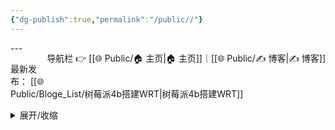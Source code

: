 ```yaml
---
{"dg-publish":true,"permalink":"/public//"}
---
```


<span style="float:right;">

导航栏  👉  [[🌐  Public/🏠 主页\|🏠 主页]]｜[[🌐  Public/✍️ 博客\|✍️ 博客]] 

</span>
---


最新发布：
[[🌐  Public/Bloge_List/树莓派4b搭建WRT\|树莓派4b搭建WRT]]
<details>
  <summary>展开/收缩</summary>
  [[🌐  Public/Bloge_List/树莓派4b搭建WRT\|树莓派4b搭建WRT]]
  这里是可以展开和收缩的内容。
</details>

